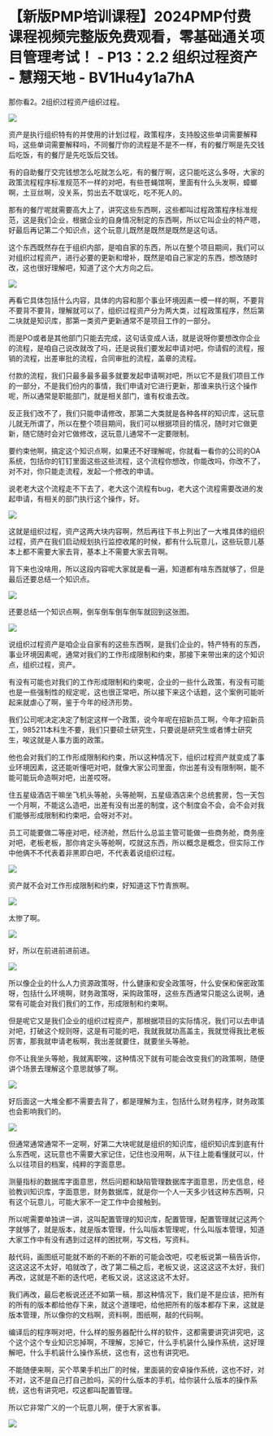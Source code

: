 # 【新版PMP培训课程】2024PMP付费课程视频完整版免费观看，零基础通关项目管理考试！ - P13：2.2 组织过程资产 - 慧翔天地 - BV1Hu4y1a7hA

那你看2。2组织过程资产组织过程。

![](img/83794a257732e2c28eaa7b0799bc3546_1.png)

资产是执行组织特有的并使用的计划过程，政策程序，支持股这些单词需要解释吗，这些单词需要解释吗，不同餐厅你的流程是不是不一样，有的餐厅啊是先交钱后吃饭，有的餐厅是先吃饭后交钱。

有的自助餐厅交完钱想怎么吃就怎么吃，有的餐厅啊，这只能吃这么多呀，大家的政策流程程序标准规范不一样的对吧，有些苍蝇馆啊，里面有什么头发啊，蟑螂啊，土豆丝啊，没关系，剪出去不耽误吃，吃不死人的。

那有的餐厅呢就需要高大上了，讲究这些东西啊，这些都叫过程政策程序标准规范，这是我们企业，根据企业的自身情况制定的东西啊，所以它叫企业的特产嗯，好最后再记第二个知识点，这个玩意儿既然是既然是既然是这句话。

这个东西既然存在于组织内部，是咱自家的东西，所以在整个项目期间，我们可以对组织过程资产，进行必要的更新和增补，既然是咱自己家定的东西，想改随时改，这也很好理解吧，知道了这个大方向之后。



![](img/83794a257732e2c28eaa7b0799bc3546_3.png)

再看它具体包括什么内容，具体的内容和那个事业环境因素一模一样的啊，不要背不要背不要背，理解就可以了，组织过程资产分为两大类，过程政策程序，然后第二块就是知识库，那第一类资产更新通常不是项目工作的一部分。

而是PO或者是其他部门只能去完成，这句话变成人话，就是说呀你要想改你企业的流程，是咱自己说改就改了吗，还是说我们要发起申请对吧，你请假的流程，报销的流程，出差审批的流程，合同审批的流程，盖章的流程。

付款的流程，我们只最多最多最多就要发起申请啊对吧，所以它不是我们项目工作的一部分，不是我们份内的事情，我们申请对它进行更新，那谁来执行这个操作呢，所以通常是职能部门，就是相关部门，谁有权谁去改。

反正我们改不了，我们只能申请修改，那第二大类就是各种各样的知识库，这玩意儿就无所谓了，所以在整个项目期间，我们可以根据项目的情况，随时对它做更新，随它随时会对它做修改，这玩意儿通常不一定要限制。

要约束他啊，搞定这个知识点啊，如果还不好理解呢，你就看一看你的公司的OA系统，包括你的钉钉里面这些这些流程，这个流程你想改，你能改吗，你改不了，对不对，你只能走流程，发起一个修改的申请。

说老老大这个流程走不下去了，老大这个流程有bug，老大这个流程需要改进的发起申请，有相关的部门执行这个操作，好。



![](img/83794a257732e2c28eaa7b0799bc3546_5.png)

这就是组织过程，资产这两大块内容啊，然后再往下书上列出了一大堆具体的组织过程，资产在我们启动规划执行监控收尾的时候，都有什么玩意儿，这些玩意儿基本上都不需要大家去背，基本上不需要大家去背啊。

背下来也没啥用，所以这段内容呢大家就是看一遍，知道都有啥东西就够了，但是最后还要总结一个知识点。

![](img/83794a257732e2c28eaa7b0799bc3546_7.png)

还要总结一个知识点啊，倒车倒车倒车倒车就回到这张图。

![](img/83794a257732e2c28eaa7b0799bc3546_9.png)

说组织过程资产是咱企业自家有的这些东西啊，是我们企业的，特产特有的东西，事业环境因素呢，通常对我们的工作形成限制和约束，那接下来带出来的这个知识点，组织过程，资产。

有没有可能也对我们的工作形成限制和约束呢，企业的一些什么政策，有没有可能也是一些强制性的规定呢，这也很正常吧，所以接下来这个话题，这个案例可能听起来就虐心了啊，鉴于今年的经济形势。

我们公司呢决定决定了制定这样一个政策，说今年呢在招新员工啊，今年才招新员工，985211本科生不要，我们只要硕士研究生，只要说是研究生或者博士研究生，唉这就是人事方面的政策。

他也会对我们的工作形成限制和约束，所以这种情况下，组织过程资产就变成了事业环境因素，这还能听懂吧对吧，就像大家公司里面，你出差有没有限制啊，能不能可能玩命造啊对吧，出差哎呀。

住五星级酒店干嘛坐飞机头等舱，头等舱啊，五星级酒店来个总统套房，包一天包一个月啊，不能这么造吧，出差有没有出差的制度，这个制度会不会，会不会对我们能够形成限制和约束吧，会呀对不对。

员工可能要做二等座对吧，经济舱，然后什么总监主管可能做一些商务舱，商务座对吧，老板老板，那你肯定头等舱啊，哎就这东西，所以概念是概念，但实际工作中他俩不不代表着非黑即白吧，不代表着说组织过程。



![](img/83794a257732e2c28eaa7b0799bc3546_11.png)

资产就不会对工作形成限制和约束，好知道这下竹青旅啊。

![](img/83794a257732e2c28eaa7b0799bc3546_13.png)

太惨了啊。

![](img/83794a257732e2c28eaa7b0799bc3546_15.png)

好，所以在前进前进前进。

![](img/83794a257732e2c28eaa7b0799bc3546_17.png)

所以像企业的什么人力资源政策呀，什么健康和安全政策呀，什么安保和保密政策呀，包括什么环境啊，财务政策呀，采购政策呀，这些东西通常只能这么说啊，通常有可能会对我们我们的工作，形成限制和约束啊。

但是呢它又是我们企业的组织过程资产，那根据项目的实际情况，我们可以去申请对吧，打破这个规则呀，这是有可能的吧，我就我就功高盖主，我就觉得我比老板厉害，那我就申请老板啊，我出差就要住，就要坐头等舱。

你不让我坐头等舱，我就离职唉，这种情况下就有可能会改变我们的政策啊，随便讲个场景去理解这个意思就够了啊。



![](img/83794a257732e2c28eaa7b0799bc3546_19.png)

好后面这一大堆全都不需要去背了，都是理解为主，包括什么财务程序，财务政策也会影响我们的。

![](img/83794a257732e2c28eaa7b0799bc3546_21.png)

但通常通常通常不一定啊，好第二大块呢就是组织的知识库，组织知识库到底有什么东西呢，这玩意也不需要大家记住，记住也没用啊，从下往上能看懂就可以，什么以往项目的档案，纯粹的字面意思。

测量指标的数据库字面意思，然后问题和缺陷管理数据库字面意思，历史信息，经验教训知识库，字面意思，财务数据库，就是你一个人一天多少钱这种东西啊，只有这个玩意儿，可能大家不一定工作中会接触到。

所以呢需要单独讲一讲，这叫配置管理的知识库，配置管理，配置管理就记这两个字就够了，就是版本，就是版本管理，什么叫版本管理呢，什么叫版本管理，知道大家工作中有没有遇到过这样的困扰啊，写文档，写资料。

敲代码，画图纸可能就不断的不断的不断的可能会改吧，哎老板说第一稿告诉你，这这这这不太好，咱就改了，改了第二稿之后，老板又说，这这这这不太好，我们再改，这就是不断的迭代吧，老板又说，这这这这不太好。

我们再改，最后老板说还还不如第一稿，那这种情况下，我们是不是应该，把所有的所有的版本都给他存下来，就这个道理吧，给他把所有的版本都存下来，这就是版本管理，所以像你的文档啊，资料啊，图纸啊，敲的代码啊。

编译后的程序啊对吧，什么样的服务器配什么样的软件，这都需要讲究讲究吧，这个这个这个专业知识忘掉啊，不理解，忘掉它，什么手机装什么操作系统，这好理解吧，什么手机装什么操作系统，这也有，这也有讲究吧。

不能随便来啊，买个苹果手机出厂的时候，里面装的安卓操作系统，这也不好，对不对，这不是自己打自己脸吗，买的什么版本的手机，给你装什么版本的操作系统，这也有讲究吧，哎这都叫配置管理。

所以它非常广义的一个玩意儿啊，便于大家省事。

![](img/83794a257732e2c28eaa7b0799bc3546_23.png)